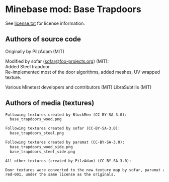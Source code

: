 Minebase mod: Base Trapdoors
========================
See [license.txt](./license.txt) for license information.

Authors of source code
----------------------
Originally by PilzAdam (MIT)

Modified by sofar (sofar@foo-projects.org) (MIT):  
Added Steel trapdoor.  
Re-implemented most of the door algorithms, added meshes, UV wrapped texture.

Various Minetest developers and contributors (MIT)
LibraSubtilis (MIT)

Authors of media (textures)
---------------------------
```txt
Following textures created by BlockMen (CC BY-SA 3.0):
  base_trapdoors_wood.png

Following textures created by sofar (CC-BY-SA-3.0):
  base_trapdoors_steel.png

Following textures created by paramat (CC-BY-SA-3.0):
  base_trapdoors_wood_side.png
  base_trapdoors_steel_side.png

All other textures (created by PilzAdam) (CC BY-SA 3.0):

Door textures were converted to the new texture map by sofar, paramat and
red-001, under the same license as the originals.
```
